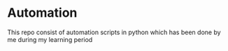 # Automation
This repo consist of automation scripts in python which has been done by me during my learning period
